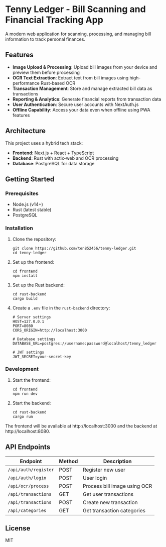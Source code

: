 # Tenny Ledger - Bill Scanning and Financial Tracking App

A modern web application for scanning, processing, and managing bill information to track personal finances.

## Features

- **Image Upload & Processing**: Upload bill images from your device and preview them before processing
- **OCR Text Extraction**: Extract text from bill images using high-performance Rust-based OCR
- **Transaction Management**: Store and manage extracted bill data as transactions
- **Reporting & Analytics**: Generate financial reports from transaction data
- **User Authentication**: Secure user accounts with NextAuth.js
- **Offline Capability**: Access your data even when offline using PWA features

## Architecture

This project uses a hybrid tech stack:

- **Frontend**: Next.js + React + TypeScript
- **Backend**: Rust with actix-web and OCR processing
- **Database**: PostgreSQL for data storage

## Getting Started

### Prerequisites

- Node.js (v14+)
- Rust (latest stable)
- PostgreSQL

### Installation

1. Clone the repository:
   ```
   git clone https://github.com/ten852456/tenny-ledger.git
   cd tenny-ledger
   ```

2. Set up the frontend:
   ```
   cd frontend
   npm install
   ```

3. Set up the Rust backend:
   ```
   cd rust-backend
   cargo build
   ```

4. Create a `.env` file in the `rust-backend` directory:
   ```
   # Server settings
   HOST=127.0.0.1
   PORT=8080
   CORS_ORIGIN=http://localhost:3000

   # Database settings
   DATABASE_URL=postgres://username:password@localhost/tenny_ledger
   
   # JWT settings
   JWT_SECRET=your-secret-key
   ```

### Development

1. Start the frontend:
   ```
   cd frontend
   npm run dev
   ```

2. Start the backend:
   ```
   cd rust-backend
   cargo run
   ```

The frontend will be available at http://localhost:3000 and the backend at http://localhost:8080.

## API Endpoints

| Endpoint | Method | Description |
|----------|--------|-------------|
| `/api/auth/register` | POST | Register new user |
| `/api/auth/login` | POST | User login |
| `/api/ocr/process` | POST | Process bill image using OCR |
| `/api/transactions` | GET | Get user transactions |
| `/api/transactions` | POST | Create new transaction |
| `/api/categories` | GET | Get transaction categories |

## License

MIT 